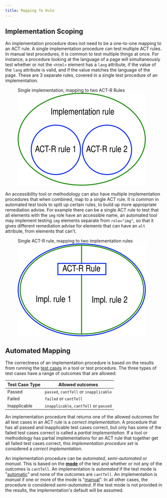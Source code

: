```yaml
---
title: Mapping To Rule
---
```


## Implementation Scoping

An implementation procedure does not need to be a one-to-one mapping to an ACT rule. A single implementation procedure can test multiple ACT rules. In manual test procedures, it is common to test multiple things at once. For instance, a procedure looking at the language of a page will simultaneously test whether or not the `<html>` element has a `lang` attribute, if the value of the `lang` attribute is valid, and if the value matches the language of the page. These are 3 separate rules, covered in a single test procedure of an implementation.

<figure role="figure" aria-label="Single implementation, mapping to two ACT-R Rules">
  <figcaption>Single implementation, mapping to two ACT-R Rules</figcaption>
  <img src="./images/impl-large-scope.svg" alt="">
</figure>

An accessibility tool or methodology can also have multiple implementation procedures that when combined, map to a single ACT rule. It is common in automated test tools to split up certain rules, to build up more appropriate remediation advise. For example there can be a single ACT rule to test that all elements with the `img` role have an accessible name, an automated tool may implement testing `img` elements separate from `role="img"`, so that it gives different remediation advise for elements that can have an `alt` attribute, from elements that can't.

<figure role="figure" aria-label="Single ACT-R rule, mapping to two implementation rules">
  <figcaption>Single ACT-R rule, mapping to two implementation rules</figcaption>
  <img src="./images/impl-small-scope.svg" alt="">
</figure>

## Automated Mapping

The correctness of an implementation procedure is based on the results from running the [test cases](../testcases/) in a tool or test procedure. The three types of test cases have a range of outcomes that are allowed:

| Test Case Type | Allowed outcomes                       |
| -------------- | -------------------------------------- |
| Passed         | `passed`, `cantTell` or `inapplicable` |
| Failed         | `failed` or `cantTell`                 |
| Inapplicable   | `inapplicable`, `cantTell` or `passed` |

An implementation procedure that returns one of the allowed outcomes for all test cases in an ACT rule is a _correct implementation_. A procedure that has all passed and inapplicable test cases correct, but only has some of the failed test cases correct is called a _partial implementation_. If a tool or methodology has partial implementations for an ACT rule that together get all failed test cases correct, this _implementation procedure set_ is considered a _correct implementation_.

An implementation procedure can be _automated_, _semi-automated_ or _manual_. This is based on the **[mode](https://www.w3.org/TR/EARL10-Schema/#mode)** of the test and whether or not any of the outcomes is `cantTell`. An implementation is _automated_ if the test mode is "[automatic](https://www.w3.org/TR/EARL10-Schema/#automatic)" and none of the outcomes are `cantTell`. An implementation is _manual_ if one or more of the mode is "[manual](https://www.w3.org/TR/EARL10-Schema/#manual)". In all other cases, the procedure is considered _semi-automated_. If the test mode is not provided in the results, the implementation's default will be assumed.
